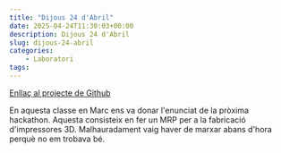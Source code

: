 ```yaml
---
title: "Dijous 24 d'Abril"
date: 2025-04-24T11:30:03+00:00
description: Dijous 24 d'Abril
slug: dijous-24-abril
categories:
    - Laboratori
tags:
---
```


[Enllaç al projecte de Github](https://github.com/DGSI-UPC/3d-printer-mrp)

En aquesta classe en Marc ens va donar l'enunciat de la pròxima hackathon. Aquesta consisteix en fer un MRP per a la fabricació d'impressores 3D. Malhauradament vaig haver de marxar abans d'hora perquè no em trobava bé. 